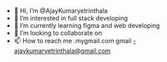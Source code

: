 - 👋 Hi, I’m @AjayKumaryetrinthala
- 👀 I’m interested in full stack developing
- 🌱 I’m currently learning figma and web developing
- 💞️ I’m looking to collaborate on 
- 📫 How to reach me .mygmail.com gmail -ajaykumaryetrinthala@gmail.com

<!---
AjayKumaryetrinthala/AjayKumaryetrinthala is a ✨ special ✨ repository because its `README.md` (this file) appears on your GitHub profile.
You can click the Preview link to take a look at your changes.
--->
